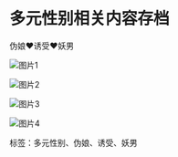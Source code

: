 # 多元性别相关内容存档

伪娘♥诱受♥妖男

![图片1](https://scontent-sjc3-1.xx.fbcdn.net/v/t39.30808-6/459161157_8317202298347732_8921022665373190138_n.jpg?_nc_cat=102&ccb=1-7&_nc_sid=cf85f3&_nc_ohc=OyMnD43TKqMQ7kNvgHkku13&_nc_oc=AdgvVxkjh6dtaAvfEmcqJOfgj6_MIhW4fz_PNGIOqbc_gV6NdeM3-DOGT0icNRS5Hos&_nc_zt=23&_nc_ht=scontent-sjc3-1.xx&_nc_gid=Au1YG0Ldy3a6SRX0cwTRz0M&oh=00_AYDDaVqy_pnGdQvdffAA0fl8Voa62Yp0P8jldlQsXllHMA&oe=67C75FC5)

![图片2](https://scontent-sjc3-1.xx.fbcdn.net/v/t39.30808-6/458987075_8317202315014397_2295959594227317986_n.jpg?_nc_cat=111&ccb=1-7&_nc_sid=cf85f3&_nc_ohc=z3tIueX4JB8Q7kNvgFl4-gL&_nc_oc=Adi3pGLtKOM5bnB3NFBaobcnA-s7K_UhmbQ-7AobYoIyklvHBFMGnLS2rhSQ8t372FI&_nc_zt=23&_nc_ht=scontent-sjc3-1.xx&_nc_gid=Au1YG0Ldy3a6SRX0cwTRz0M&oh=00_AYDQFY8m4dS58C4mQO-6K5GvrcWANVn-wImCVsKapxJQIQ&oe=67C75F4D)

![图片3](https://scontent-sjc3-1.xx.fbcdn.net/v/t39.30808-6/459268952_8317202301681065_3468426234435103193_n.jpg?_nc_cat=102&ccb=1-7&_nc_sid=cf85f3&_nc_ohc=P4_L-eumCvQQ7kNvgEdh7Th&_nc_oc=Adjc-GvIodnVgD7t8wQnUTMlt7qzDqVAWWgCFEpjYAOJ3g8Qpx0O9IwPftF9CwqXq9w&_nc_zt=23&_nc_ht=scontent-sjc3-1.xx&_nc_gid=Au1YG0Ldy3a6SRX0cwTRz0M&oh=00_AYA3uoTcaNWLKCQjRtMzq44xXlDhMGofSpxIUSZe5KFdJA&oe=67C747E0)

![图片4](https://scontent-sjc3-1.xx.fbcdn.net/v/t39.30808-6/459136206_8317202305014398_1897408963531961543_n.jpg?_nc_cat=108&ccb=1-7&_nc_sid=cf85f3&_nc_ohc=o3N3PL_jwQoQ7kNvgFyeSa4&_nc_oc=Adgsim-oetpL3RsZAMFZ94gzKtHf-FsWEQKx-IoXuVP1IYefCjL7SdGtRO0kvikCKX0&_nc_zt=23&_nc_ht=scontent-sjc3-1.xx&_nc_gid=Au1YG0Ldy3a6SRX0cwTRz0M&oh=00_AYBMT9ySDtTcFZPeD1o1Px-bAi6Oua7d8Q-M34aYL_1iBg&oe=67C7546C)

标签：多元性别、伪娘、诱受、妖男